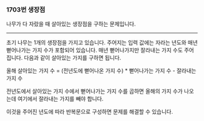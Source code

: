 ### 1703번 생장점

나무가 다 자랐을 때 살아있는 생장점을 구하는 문제입니다.

---

초기 나무는 1개의 생장점을 가지고 있습니다. 주어지는 입력 값에는 자라는 년도와 매년 뻗어나가는 가지 수가 포함되어 있습니다. 매년 뻗어나가지만 잘라내는 가지 수도 주어집니다. 다음과 같이 살아있는 가지를 구하면 됩니다.

올해 살아있는 가지 수 = (전년도에 뻗어나온 가지 수) * 뻗어나가는 가지 수 - 잘라내는 가지 수

전년도에서 살아있는 가지 수에서 뻗어나가는 가지 수를 곱하면 올해의 가지 수가 나오는데 여기에서 잘라내는 가지를 빼야 합니다.

이것을 주어진 년도에 따라 반복문으로 구성하면 문제를 해결할 수 있습니다.
